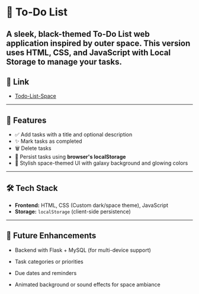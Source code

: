 # 🚀 To-Do List

A sleek, black-themed **To-Do List web application** inspired by outer space. This version uses **HTML, CSS, and JavaScript with Local Storage** to manage your tasks.
---

## 🔗 Link
- [Todo-List-Space](http://todo-list-space.com/)
---

## 🌌 Features

- ✅ Add tasks with a title and optional description
- ✨ Mark tasks as completed
- 🗑 Delete tasks
- 🧠 Persist tasks using **browser's localStorage**
- 🎨 Stylish space-themed UI with galaxy background and glowing colors

---

## 🛠 Tech Stack

- **Frontend:** HTML, CSS (Custom dark/space theme), JavaScript
- **Storage:** `localStorage` (client-side persistence)

---

## 🌠 Future Enhancements
- Backend with Flask + MySQL (for multi-device support)

- Task categories or priorities

- Due dates and reminders

- Animated background or sound effects for space ambiance

